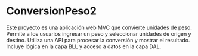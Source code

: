 # ConversionPeso2
 Este proyecto es una aplicación web MVC que convierte unidades de peso. Permite a los usuarios ingresar un peso y seleccionar unidades de origen y destino. Utiliza una API para procesar la conversión y mostrar el resultado. Incluye lógica en la capa BLL y acceso a datos en la capa DAL.
